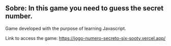 ## Sobre: In this game you need to guess the secret number.

Game developed with the purpose of learning Javascript.

Link to access the game: https://jogo-numero-secreto-six-sooty.vercel.app/
